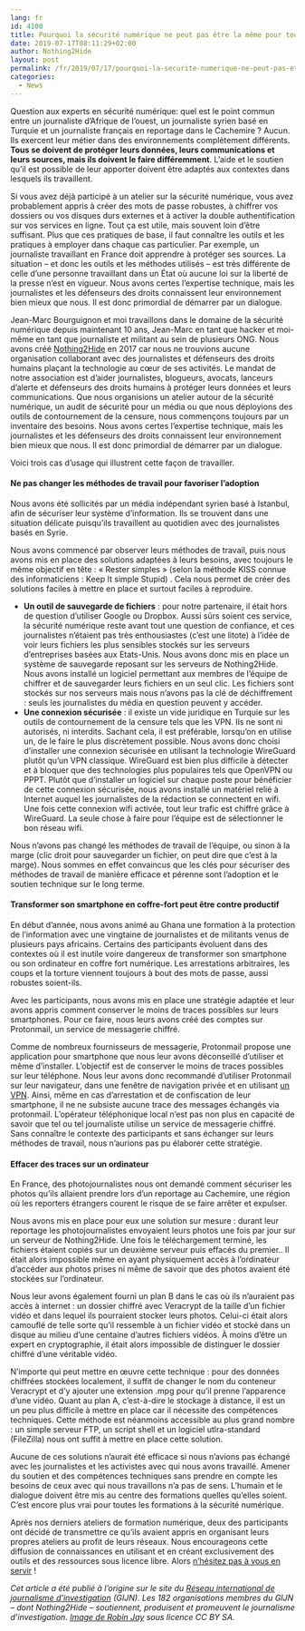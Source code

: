 ```yaml
---
lang: fr 
id: 4100
title: Pourquoi la sécurité numérique ne peut pas être la même pour tous les journalistes
date: 2019-07-17T08:11:29+02:00
author: Nothing2Hide
layout: post
permalink: /fr/2019/07/17/pourquoi-la-securite-numerique-ne-peut-pas-etre-la-meme-pour-tous-les-journalistes/
categories:
  - News
---
```

Question aux experts en sécurité numérique: quel est le point commun entre un journaliste d’Afrique de l’ouest, un journaliste syrien basé en Turquie et un journaliste français en reportage dans le Cachemire ? Aucun. Ils exercent leur métier dans des environnements complètement différents. **Tous se doivent de protéger leurs données, leurs communications et leurs sources, mais ils doivent le faire différemment**. L’aide et le soutien qu’il est possible de leur apporter doivent être adaptés aux contextes dans lesquels ils travaillent.

<!--more-->

Si vous avez déjà participé à un atelier sur la sécurité numérique, vous avez probablement appris à créer des mots de passe robustes, à chiffrer vos dossiers ou vos disques durs externes et à activer la double authentification sur vos services en ligne. Tout ça est utile, mais souvent loin d’être suffisant. Plus que ces pratiques de base, il faut connaître les outils et les pratiques à employer dans chaque cas particulier. Par exemple, un journaliste travaillant en France doit apprendre à protéger ses sources. La situation – et donc les outils et les méthodes utilisés – est très différente de celle d’une personne travaillant dans un État où aucune loi sur la liberté de la presse n’est en vigueur. Nous avons certes l’expertise technique, mais les journalistes et les défenseurs des droits connaissent leur environnement bien mieux que nous. Il est donc primordial de démarrer par un dialogue. 

Jean-Marc Bourguignon et moi travaillons dans le domaine de la sécurité numérique depuis maintenant 10 ans, Jean-Marc en tant que hacker et moi-même en tant que journaliste et militant au sein de plusieurs ONG. Nous avons créé [Nothing2Hide](https://nothing2hide.org/fr/) en 2017 car nous ne trouvions aucune organisation collaborant avec des journalistes et défenseurs des droits humains plaçant la technologie au cœur de ses activités. Le mandat de notre association est d’aider journalistes, blogueurs, avocats, lanceurs d’alerte et défenseurs des droits humains à protéger leurs données et leurs communications. Que nous organisions un atelier autour de la sécurité numérique, un audit de sécurité pour un média ou que nous déployions des outils de contournement de la censure, nous commençons toujours par un inventaire des besoins. Nous avons certes l’expertise technique, mais les journalistes et les défenseurs des droits connaissent leur environnement bien mieux que nous. Il est donc primordial de démarrer par un dialogue.

Voici trois cas d’usage qui illustrent cette façon de travailler.

#### **Ne pas changer les méthodes de travail pour favoriser l’adoption**

Nous avons été sollicités par un média indépendant syrien basé à Istanbul, afin de sécuriser leur système d’information. Ils se trouvent dans une situation délicate puisqu’ils travaillent au quotidien avec des journalistes basés en Syrie.

Nous avons commencé par observer leurs méthodes de travail, puis nous avons mis en place des solutions adaptées à leurs besoins, avec toujours le même objectif en tête : « Rester simples » (selon la méthode KISS connue des informaticiens : Keep It simple Stupid) . Cela nous permet de créer des solutions faciles à mettre en place et surtout faciles à reproduire.

  * **Un outil de sauvegarde de fichiers** : pour notre partenaire, il était hors de question d’utiliser Google ou Dropbox. Aussi sûrs soient ces service, la sécurité numérique reste avant tout une question de confiance, et ces journalistes n’étaient pas très enthousiastes (c’est une litote) à l’idée de voir leurs fichiers les plus sensibles stockés sur les serveurs d’entreprises basées aux Etats-Unis. Nous avons donc mis en place un système de sauvegarde reposant sur les serveurs de Nothing2Hide. Nous avons installé un logiciel permettant aux membres de l’équipe de chiffrer et de sauvegarder leurs fichiers en un seul clic. Les fichiers sont stockés sur nos serveurs mais nous n’avons pas la clé de déchiffrement : seuls les journalistes du média en question peuvent y accéder.
  * **Une connexion sécurisée** : il existe un vide juridique en Turquie sur les outils de contournement de la censure tels que les VPN. Ils ne sont ni autorisés, ni interdits. Sachant cela, il est préférable, lorsqu’on en utilise un, de le faire le plus discrètement possible. Nous avons donc choisi d’installer une connexion sécurisée en utilisant la technologie WireGuard plutôt qu’un VPN classique. WireGuard est bien plus difficile à détecter et à bloquer que des technologies plus populaires tels que OpenVPN ou PPPT. Plutôt que d’installer un logiciel sur chaque poste pour bénéficier de cette connexion sécurisée, nous avons installé un matériel relié à Internet auquel les journalistes de la rédaction se connectent en wifi. Une fois cette connexion wifi activée, tout leur trafic est chiffré grâce à WireGuard. La seule chose à faire pour l’équipe est de sélectionner le bon réseau wifi.

Nous n’avons pas changé les méthodes de travail de l’équipe, ou sinon à la marge (clic droit pour sauvegarder un fichier, on peut dire que c’est à la marge). Nous sommes en effet convaincus que les clés pour sécuriser des méthodes de travail de manière efficace et pérenne sont l’adoption et le soutien technique sur le long terme.

#### **Transformer son smartphone en coffre-fort peut être contre productif**

En début d’année, nous avons animé au Ghana une formation à la protection de l’information avec une vingtaine de journalistes et de militants venus de plusieurs pays africains. Certains des participants évoluent dans des contextes où il est inutile voire dangereux de transformer son smartphone ou son ordinateur en coffre fort numérique. Les arrestations arbitraires, les coups et la torture viennent toujours à bout des mots de passe, aussi robustes soient-ils.&nbsp;

Avec les participants, nous avons mis en place une stratégie adaptée et leur avons appris comment conserver le moins de traces possibles sur leurs smartphones. Pour ce faire, nous leurs avons créé des comptes sur Protonmail, un service de messagerie chiffré.

Comme de nombreux fournisseurs de messagerie, Protonmail propose une application pour smartphone que nous leur avons déconseillé d’utiliser et même d’installer. L’objectif est de conserver le moins de traces possibles sur leur téléphone. Nous leur avons donc recommandé d’utiliser Protonmail sur leur navigateur, dans une fenêtre de navigation privée et en utilisant [un VPN](https://nothing2hide.org/fr/guide-de-voyage-en-milieu-hostile-ou-pas/proteger-son-trafic-web-et-internet-avec-un-vpn/). Ainsi, même en cas d’arrestation et de confiscation de leur smartphone, il ne ne subsiste aucune trace des messages échangés via protonmail. L’opérateur téléphonique local n’est pas non plus en capacité de savoir que tel ou tel journaliste utilise un service de messagerie chiffré. Sans connaître le contexte des participants et sans échanger sur leurs méthodes de travail, nous n’aurions pas pu élaborer cette stratégie.

#### **Effacer des traces sur un ordinateur**

En France, des photojournalistes nous ont demandé comment sécuriser les photos qu’ils allaient prendre lors d’un reportage au Cachemire, une région où les reporters étrangers courent le risque de se faire arrêter et expulser.

Nous avons mis en place pour eux une solution sur mesure : durant leur reportage les photojournalistes envoyaient leurs photos une fois par jour sur un serveur de Nothing2Hide. Une fois le téléchargement terminé, les fichiers étaient copiés sur un deuxième serveur puis effacés du premier.. Il était alors impossible même en ayant physiquement accès à l’ordinateur d’accéder aux photos prises ni même de savoir que des photos avaient été stockées sur l’ordinateur.&nbsp;

Nous leur avons également fourni un plan B dans le cas où ils n’auraient pas accès à internet : un dossier chiffré avec Veracrypt de la taille d’un fichier vidéo et dans lequel ils pourraient stocker leurs photos. Celui-ci était alors camouflé de telle sorte qu’il ressemble à un fichier vidéo et stocké dans un disque au milieu d’une centaine d’autres fichiers vidéos. À moins d’être un expert en cryptographie, il était alors impossible de distinguer le dossier chiffré d’une véritable vidéo.

N’importe qui peut mettre en œuvre cette technique : pour des données chiffrées stockées localement, il suffit de changer le nom du conteneur Veracrypt et d’y ajouter une extension .mpg pour qu’il prenne l’apparence d’une vidéo. Quant au plan A, c’est-à-dire le stockage à distance, il est un un peu plus difficile à mettre en place car il nécessite des compétences techniques. Cette méthode est néanmoins accessible au plus grand nombre : un simple serveur FTP, un script shell et un logiciel utlra-standard (FileZilla) nous ont suffit à mettre en place cette solution.

Aucune de ces solutions n’aurait été efficace si nous n’avions pas échangé avec les journalistes et les activistes avec qui nous avons travaillé. Amener du soutien et des compétences techniques sans prendre en compte les besoins de ceux avec qui nous travaillons n’a pas de sens. L’humain et le dialogue doivent être mis au centre des formations quelles qu’elles soient. C’est encore plus vrai pour toutes les formations à la sécurité numérique.

Après nos derniers ateliers de formation numérique, deux des participants ont décidé de transmettre ce qu’ils avaient appris en organisant leurs propres ateliers au profit de leurs réseaux. Nous encourageons cette diffusion de connaissances en utilisant et en créant exclusivement des outils et des ressources sous licence libre. Alors [n’hésitez pas à vous en servir](https://nothing2hide.org/wiki/doku.php?id=protectionnumerique:start) !

_Cet article a été publié à l&rsquo;origine sur le site du_ [_Réseau international de journalisme d’investigation_](https://gijn.org/2019/07/16/pourquoi-la-securite-numerique-ne-peut-etre-la-meme-pour-tous-les-journalistes/) _(GIJN). Les 182 organisations membres du GIJN &#8211; dont Nothing2Hide &#8211; soutiennent, produisent et promeuvent le journalisme d’investigation_. _[Image de Robin Jay](https://www.flickr.com/photos/learnscope/6368674387/) sous licence CC BY SA._
